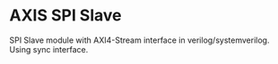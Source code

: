 # AXIS SPI Slave

SPI Slave module with AXI4-Stream interface in verilog/systemverilog. Using sync interface.

